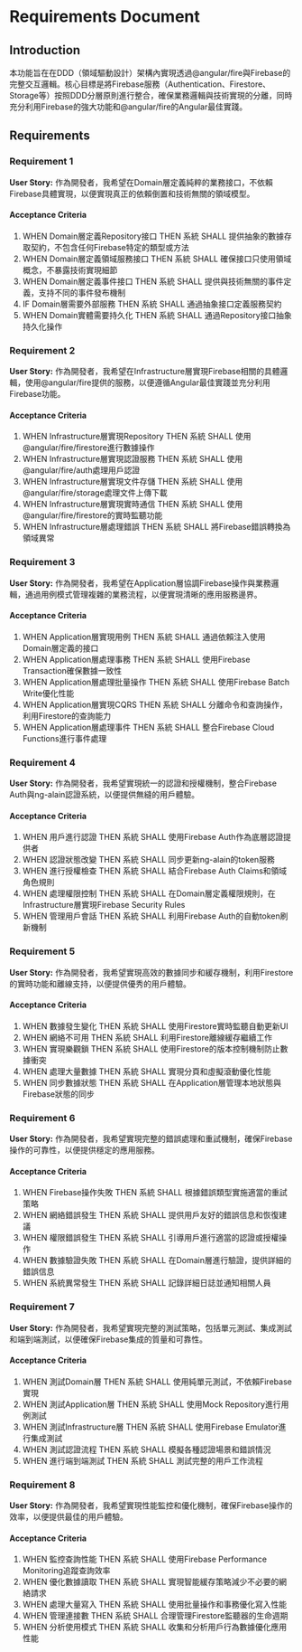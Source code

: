 # Requirements Document

## Introduction

本功能旨在在DDD（領域驅動設計）架構內實現透過@angular/fire與Firebase的完整交互邏輯。核心目標是將Firebase服務（Authentication、Firestore、Storage等）按照DDD分層原則進行整合，確保業務邏輯與技術實現的分離，同時充分利用Firebase的強大功能和@angular/fire的Angular最佳實踐。

## Requirements

### Requirement 1

**User Story:** 作為開發者，我希望在Domain層定義純粹的業務接口，不依賴Firebase具體實現，以便實現真正的依賴倒置和技術無關的領域模型。

#### Acceptance Criteria

1. WHEN Domain層定義Repository接口 THEN 系統 SHALL 提供抽象的數據存取契約，不包含任何Firebase特定的類型或方法
2. WHEN Domain層定義領域服務接口 THEN 系統 SHALL 確保接口只使用領域概念，不暴露技術實現細節
3. WHEN Domain層定義事件接口 THEN 系統 SHALL 提供與技術無關的事件定義，支持不同的事件發布機制
4. IF Domain層需要外部服務 THEN 系統 SHALL 通過抽象接口定義服務契約
5. WHEN Domain實體需要持久化 THEN 系統 SHALL 通過Repository接口抽象持久化操作

### Requirement 2

**User Story:** 作為開發者，我希望在Infrastructure層實現Firebase相關的具體邏輯，使用@angular/fire提供的服務，以便遵循Angular最佳實踐並充分利用Firebase功能。

#### Acceptance Criteria

1. WHEN Infrastructure層實現Repository THEN 系統 SHALL 使用@angular/fire/firestore進行數據操作
2. WHEN Infrastructure層實現認證服務 THEN 系統 SHALL 使用@angular/fire/auth處理用戶認證
3. WHEN Infrastructure層實現文件存儲 THEN 系統 SHALL 使用@angular/fire/storage處理文件上傳下載
4. WHEN Infrastructure層實現實時通信 THEN 系統 SHALL 使用@angular/fire/firestore的實時監聽功能
5. WHEN Infrastructure層處理錯誤 THEN 系統 SHALL 將Firebase錯誤轉換為領域異常

### Requirement 3

**User Story:** 作為開發者，我希望在Application層協調Firebase操作與業務邏輯，通過用例模式管理複雜的業務流程，以便實現清晰的應用服務邊界。

#### Acceptance Criteria

1. WHEN Application層實現用例 THEN 系統 SHALL 通過依賴注入使用Domain層定義的接口
2. WHEN Application層處理事務 THEN 系統 SHALL 使用Firebase Transaction確保數據一致性
3. WHEN Application層處理批量操作 THEN 系統 SHALL 使用Firebase Batch Write優化性能
4. WHEN Application層實現CQRS THEN 系統 SHALL 分離命令和查詢操作，利用Firestore的查詢能力
5. WHEN Application層處理事件 THEN 系統 SHALL 整合Firebase Cloud Functions進行事件處理

### Requirement 4

**User Story:** 作為開發者，我希望實現統一的認證和授權機制，整合Firebase Auth與ng-alain認證系統，以便提供無縫的用戶體驗。

#### Acceptance Criteria

1. WHEN 用戶進行認證 THEN 系統 SHALL 使用Firebase Auth作為底層認證提供者
2. WHEN 認證狀態改變 THEN 系統 SHALL 同步更新ng-alain的token服務
3. WHEN 進行授權檢查 THEN 系統 SHALL 結合Firebase Auth Claims和領域角色規則
4. WHEN 處理權限控制 THEN 系統 SHALL 在Domain層定義權限規則，在Infrastructure層實現Firebase Security Rules
5. WHEN 管理用戶會話 THEN 系統 SHALL 利用Firebase Auth的自動token刷新機制

### Requirement 5

**User Story:** 作為開發者，我希望實現高效的數據同步和緩存機制，利用Firestore的實時功能和離線支持，以便提供優秀的用戶體驗。

#### Acceptance Criteria

1. WHEN 數據發生變化 THEN 系統 SHALL 使用Firestore實時監聽自動更新UI
2. WHEN 網絡不可用 THEN 系統 SHALL 利用Firestore離線緩存繼續工作
3. WHEN 實現樂觀鎖 THEN 系統 SHALL 使用Firestore的版本控制機制防止數據衝突
4. WHEN 處理大量數據 THEN 系統 SHALL 實現分頁和虛擬滾動優化性能
5. WHEN 同步數據狀態 THEN 系統 SHALL 在Application層管理本地狀態與Firebase狀態的同步

### Requirement 6

**User Story:** 作為開發者，我希望實現完整的錯誤處理和重試機制，確保Firebase操作的可靠性，以便提供穩定的應用服務。

#### Acceptance Criteria

1. WHEN Firebase操作失敗 THEN 系統 SHALL 根據錯誤類型實施適當的重試策略
2. WHEN 網絡錯誤發生 THEN 系統 SHALL 提供用戶友好的錯誤信息和恢復建議
3. WHEN 權限錯誤發生 THEN 系統 SHALL 引導用戶進行適當的認證或授權操作
4. WHEN 數據驗證失敗 THEN 系統 SHALL 在Domain層進行驗證，提供詳細的錯誤信息
5. WHEN 系統異常發生 THEN 系統 SHALL 記錄詳細日誌並通知相關人員

### Requirement 7

**User Story:** 作為開發者，我希望實現完整的測試策略，包括單元測試、集成測試和端到端測試，以便確保Firebase集成的質量和可靠性。

#### Acceptance Criteria

1. WHEN 測試Domain層 THEN 系統 SHALL 使用純單元測試，不依賴Firebase實現
2. WHEN 測試Application層 THEN 系統 SHALL 使用Mock Repository進行用例測試
3. WHEN 測試Infrastructure層 THEN 系統 SHALL 使用Firebase Emulator進行集成測試
4. WHEN 測試認證流程 THEN 系統 SHALL 模擬各種認證場景和錯誤情況
5. WHEN 進行端到端測試 THEN 系統 SHALL 測試完整的用戶工作流程

### Requirement 8

**User Story:** 作為開發者，我希望實現性能監控和優化機制，確保Firebase操作的效率，以便提供最佳的用戶體驗。

#### Acceptance Criteria

1. WHEN 監控查詢性能 THEN 系統 SHALL 使用Firebase Performance Monitoring追蹤查詢效率
2. WHEN 優化數據讀取 THEN 系統 SHALL 實現智能緩存策略減少不必要的網絡請求
3. WHEN 處理大量寫入 THEN 系統 SHALL 使用批量操作和事務優化寫入性能
4. WHEN 管理連接數 THEN 系統 SHALL 合理管理Firestore監聽器的生命週期
5. WHEN 分析使用模式 THEN 系統 SHALL 收集和分析用戶行為數據優化應用性能